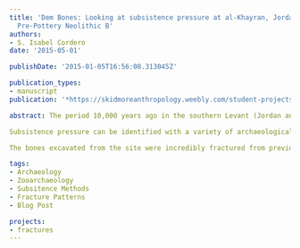 ```yaml
---
title: 'Dem Bones: Looking at subsistence pressure at al-Khayran, Jordan, during the
  Pre-Pottery Neolithic B'
authors:
- S. Isabel Cordero
date: '2015-05-01'

publishDate: '2015-01-05T16:56:08.313045Z'

publication_types:
- manuscript
publication: '*https://skidmoreanthropology.weebly.com/student-projects/dem-bones-looking-at-subsistence-pressure-at-al-khayran-jordan-during-the-pre-pottery-neolithic-b*'

abstract: The period 10,000 years ago in the southern Levant (Jordan and Palestine/Israel) known as the Pre-Pottery Neolithic B (PPNB), is widely regarded as an essential transition period. It is the first place and time anywhere in the world where we have evidence of the beginning of agriculture and people living in villages year-round, instead of moving throughout the landscape following food availability. Many researchers have argued that the inhabitants of the PPNB settlements in the Middle East experienced high levels of food stress. This food stress, what archaeologists often refer to as subsistence pressure, would have been the result of a growing population living a sedentary lifestyle, and has been said to be what spurred the beginnings of herding animals in the region. I analyzed bones from a small, seasonally occupied PPNB settlement in West-Central Jordan, known as al-Khayran, in order to test the idea that the site’s occupants were experiencing subsistence pressure. My hypothesis was that, because the settlement population was likely small and temporary, the inhabitants would not have been experiencing the same food stresses as people at other sites from the time period.

Subsistence pressure can be identified with a variety of archaeological tests, including a reduction in the size of animals, an increase in younger animals being hunted, an increase in the number of different species being hunted (especially smaller and faster ones), and an increase in the processing of animal bones, in order to extract more resources from them. If al-Khayran was experiencing a similar amount of subsistence stress as contemporary sites, then there might be evidence of some or all of these patterns. I specifically looked at whether or not the individuals at al-Khayran were breaking the bones in order to extract marrow or render bone-grease from them.

The bones excavated from the site were incredibly fractured from previous exposure and their recovery during excavations, but some of these fractures could have been due to intensive resource extraction practices. It is possible to tell if fractures are perimortem (created near the time of death of an animal, as would be expected if the inhabitants of al-Khayran were processing the bones) or postmortem (occurring well after death, as would be expected if they were not created to extract resources), based on their shape. I examined the shape of the bone breaks at al-Khayran and, ultimately, only two of the 188 examined fractures potentially exhibited marrow extraction or bone-grease rendering traits. Additionally, with refitting studies of these bones, both of these fractures were determined to be postmortem, based on their proximity to other postmortem fractures. These results could not disprove my hypothesis that the inhabitants of al-Khayran were not experiencing significant food stress. They leave open the possibility that there was greater variability in subsistence pressure during the PPNB than is typically discussed in the literature.

tags:
- Archaeology
- Zooarchaeology
- Subsitence Methods
- Fracture Patterns
- Blog Post

projects:
- fractures
---
```

